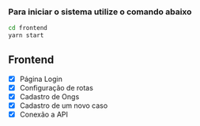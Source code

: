 ### Para iniciar o sistema utilize o comando abaixo

```sh
cd frontend
yarn start
```

## Frontend

- [x] Página Login
- [x] Configuração de rotas
- [x] Cadastro de Ongs
- [x] Cadastro de um novo caso
- [x] Conexão a API